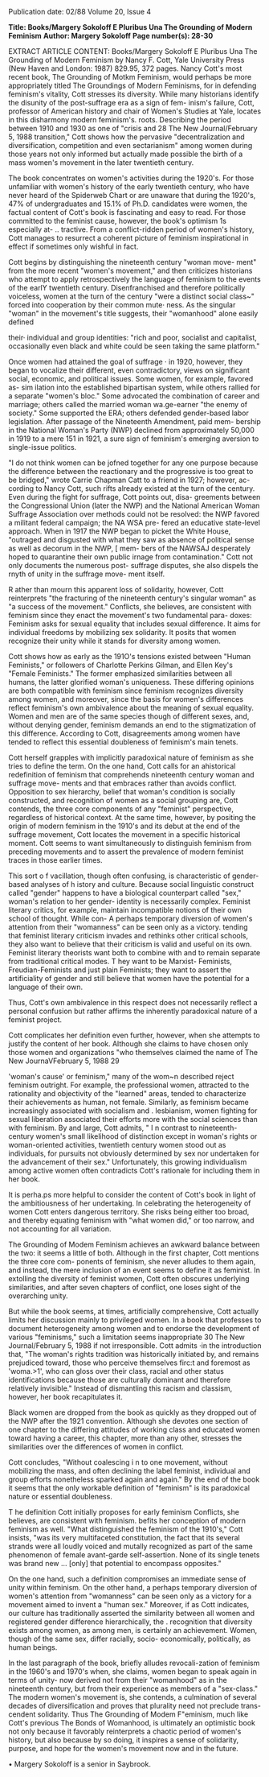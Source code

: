 Publication date: 02/88
Volume 20, Issue 4

**Title: Books/Margery Sokoloff E Pluribus Una The Grounding of Modern Feminism**
**Author: Margery Sokoloff**
**Page number(s): 28-30**

EXTRACT ARTICLE CONTENT:
Books/Margery Sokoloff 
E Pluribus Una 
The Grounding of Modern Feminism 
by Nancy F. Cott, Yale University Press 
(New Haven and London: 1987) 
829.95, 372 pages. 
Nancy Cott's most recent book, The 
Grounding of Motkm Feminism, would 
perhaps be more appropriately titled 
The Groundings of Modern Feminisms, for 
in defending feminism's vitality, Cott 
stresses its diversity. 
While many 
historians identify the disunity of the 
post-suffrage era as a sign of fem-
inism's failure, Cott, 
professor of 
American 
history 
and chair of 
Women's Studies at Yale, locates in 
this disharmony modern feminism's. 
roots. Describing the period between 
1910 and 1930 as one of "crisis and 
28 The New Journal/February 5, 1988 
transition," Cott shows 
how the 
pervasive "decentralization and 
diversification, competition and even 
sectarianism" among women during 
those years not only informed but 
actually made possible the birth of a 
mass women's movement in the later 
twentieth century. 

The book concentrates on women's 
activities during the 1920's. For those 
unfamiliar with women's history of the 
early twentieth century, who have never 
heard of the Spiderweb Chart or are 
unaware that during the 1920's, 47% of 
undergraduates and 15.1% of Ph.D. 
candidates were women, the factual 
content of Cott's book is fascinating 
and easy to read. For those committed 
to the feminist cause, however, the 
book's 
optimism 
1s 
especially at-
.. 
tractive. From a conflict-ridden period 
of women's history, Cott manages to 
resurrect 
a 
coherent 
picture of 
feminism 
inspirational in effect if 
sometimes only wishful in fact. 

Cott begins by distinguishing the 
nineteenth century "woman move-
ment" from the more recent "women's 
movement," and then 
criticizes 
historians who 
attempt 
to apply 
retrospectively 
the language of 
feminism to the events of the earlY 
twentieth century. Disenfranchised 
and therefore 
politically 
voiceless, 
women at the turn of the century "were 
a distinct social 
class~" forced into 
cooperation by their common mute· 
ness. As the singular "woman" in the 
movement's title suggests, their 
"womanhood" alone easily defined 


their· individual and group identities: 
"rich and poor, socialist and capitalist, 
occasionally even black and white 
could 
be seen 
taking the same 
platform." 

Once women had attained the goal 
of suffrage · in 1920, however, they 
began to vocalize their different, even 
contradictory, views on significant 
social, economic, and political issues. 
Some women, for example, favored as-
sim ilation into the established 
bipartisan system, while others rallied 
for a separate "women's bloc." Some 
advocated the combination of career 
and 
marriage; 
others 
called 
the 
married woman wa.ge-earner "the 
enemy of society." Some supported the 
ERA; others defended gender-based 
labor legislation. After passage of the 
Nineteenth Amendment, paid mem-
bership in the National Woman's Party 
(NWP) declined from approximately 
50,000 in 1919 to a mere 151 in 1921, 
a sure sign of feminism's emerging 
aversion to single-issue politics. 

"I do not think women can be jofned 
together for any one purpose because 
the difference between the reactionary 
and the progressive is too great to be 
bridged," wrote Carrie Chapman Catt 
to a friend in 1927; however, ac-
cording to Nancy Cott, such rifts 
already existed at the turn of the 
century. Even during the fight for 
suffrage, Cott points out, disa-
greements between the Congressional 
Union (later the NWP) and the 
National American Woman Suffrage 
Association over methods could not be 
resolved: the NWP favored a militant 
federal campaign; the NA WSA pre-
fered 
an educative 
state-level 
approach. When in 1917 the NWP 
began to picket the White House, 
"outraged and disgusted with what 
they saw as absence of political sense as 
well as decorum in the NWP, [ mem-
bers of the NAWSAJ desperately 
hoped to quarantine their own public 
irnage from contamination." Cott not 
only documents the numerous post-
suffrage disputes, she also dispels the 
rnyth of unity in the suffrage move-
ment itself. 

R ather than mourn this apparent 
loss 
of solidarity, 
however, 
Cott 
reinterprets "the fracturing of the 
nineteenth century's singular woman" 
as "a success of the 
movement." 
Conflicts, she believes, are consistent 
with feminism since they enact the 
movement's two fundamental para-
doxes: 
Feminism asks for sexual equality 
that includes sexual difference. It 
aims for individual freedoms by 
mobilizing sex solidarity. It posits 
that women recognize their unity 
while it stands for diversity among 
women. 

Cott shows how as early as the 191O's 
tensions existed between "Human 
Feminists," or followers of Charlotte 
Perkins Gilman, and Ellen Key's 
"Female Feminists." The former 
emphasized similarities between all 
humans, the latter glorified woman's 
uniqueness. These differing opinions 
are both compatible with feminism 
since feminism recognizes diversity 
among women, and moreover, since 
the basis for women's differences 
reflect feminism's own ambivalence 
about the meaning of sexual equality. 
Women and men are of the same 
species though of different sexes, and, 
without denying gender, feminism 
demands an end to the stigmatization 
of this difference. According to Cott, 
disagreements among women have 
tended to 
reflect 
this essential 
doubleness of feminism's main tenets. 

Cott herself grapples with 
implicitly 
paradoxical nature of 
feminism as she tries to define the 
term. On the one hand, Cott calls for 
an ahistorical redefinition of feminism 
that comprehends 
nineteenth 
century woman and suffrage move-
ments and that embraces rather than 
avoids conflict. Opposition to sex 
hierarchy, 
belief that woman's 
condition is socially constructed, and 
recognition of women as a social 
grouping are, Cott contends, the three 
core components of any "feminist" 
perspective, regardless of historical 
context. At the same time, however, 
by positing the origin of modern 
feminism in the 1910's and its debut at 
the end of the suffrage movement, Cott 
locates the movement in a specific 
historical moment. Cott seems to want 
simultaneously to distinguish feminism 
from preceding movements and to 
assert the 
prevalence of modern 
feminist traces in those earlier times. 

This sort o f vacillation, though often 
confusing, is characteristic of gender-
based analyses of h istory and culture. 
Because 
social 
linguistic 
construct called "gender" happens to 
have a biological counterpart called 
"sex," woman's relation to her gender-
identity is necessarily complex. 
Feminist literary critics, for example, 
maintain incompatible notions of their 
own school of thought. While con-
A perhaps temporary 
diversion of women's 
attention from their 
"womanness" can be 
seen only as a victory. 
tending that feminist literary criticism 
invades and rethinks other critical 
schools, they also want to believe that 
their criticism is valid and useful on its 
own. Feminist literary theorists want 
both to combine with and to remain 
separate from 
traditional critical 
modes. T hey want to be Marxist-
Feminists, 
Freudian-Feminists and 
just plain Feminists; they want to 
assert the artificiality of gender and 
still believe that women have the 
potential for a language of their own. 

Thus, Cott's own ambivalence in this 
respect does not necessarily reflect a 
personal confusion but rather affirms 
the inherently paradoxical nature of a 
feminist project. 

Cott complicates her definition even 
further, however, when she attempts to 
justify the content of her 
book. 
Although she claims to have chosen 
only those women and organizations 
"who themselves claimed the name of 
The New JournaVFebruary 5, 1988 29 


'woman's cause' or feminism," many 
of the 
wom~n described reject 
feminism outright. For example, the 
professional women, attracted to the 
rationality and 
objectivity of the 
"learned" areas, tended to characterize 
their achievements as human, not 
female. Similarly, as feminism became 
increasingly associated with socialism 
and . lesbianism, women fighting for 
sexual 
liberation associated 
their 
efforts more with the social sciences 
than with feminism. By and large, 
Cott admits, 
" I n 
contrast to 
nineteenth-century women's small 
likelihood of distinction except in 
woman's rights or woman-oriented 
activities, twentieth century women 
stood out as individuals, for pursuits 
not obviously determined by sex nor 
undertaken for the advancement of 
their sex." Unfortunately, this growing 
individualism among active women 
often contradicts Cott's rationale for 
including them in her book. 

It is 
perha.ps more 
helpful 
to 
consider the content of Cott's book in 
light of the ambitiousness of her 
undertaking. 
In 
celebrating the 
heterogeneity of women Cott enters 
dangerous territory. She risks being 
either too broad, and thereby equating 
feminism with "what women did," or 
too narrow, and not accounting for all 
variation. 

The Grounding of Modem 
Feminism achieves an awkward balance 
between the two: it seems a little of 
both. Although in the first chapter, 
Cott mentions the three core com-
ponents of feminism, she never alludes 
to them again, and instead, the mere 
inclusion of an event seems to define it 
as feminist. In extolling the diversity of 
feminist women, Cott often obscures 
underlying similarities, and after seven 
chapters of conflict, one loses sight of 
the overarching unity. 

But while the book seems, at times, 
artificially comprehensive, Cott 
actually limits her discussion mainly to 
privileged women. In a book that 
professes to document heterogeneity 
among women and to endorse the 
development of various "feminisms," 
such a limitation seems inappropriate 
30 The New Journal/February 5, 1988 
if not irresponsible. Cott admits ·in the 
introduction that, "The woman's rights 
tradition was historically initiated by, 
and remains prejudiced toward, those 
who perceive themselves firc:t and 
foremost as 'woma.>1', who can gloss 
over their class, racial and other status 
identifications 
because 
those are 
culturally dominant and therefore 
relatively 
invisible." Instead of 
dismantling this racism and classism, 
however, her book recapitulates it. 

Black women are dropped from the 
book as quickly as they dropped out of 
the NWP after the 1921 convention. 
Although she devotes one section of 
one chapter to the differing attitudes of 
working class and educated women 
toward having a career, this chapter, 
more than any other, stresses the 
similarities over the differences of 
women in conflict. 

Cott concludes, "Without coalescing 
i n to one movement, 
without 
mobilizing the mass, 
and often 
declining the label feminist, individual 
and group efforts nonetheless sparked 
again and again." By the end of the 
book it seems that the only workable 
definition 
of "feminism" 
is 
its 
paradoxical nature or essential 
doubleness. 

T he definition Cott 
initially proposes for early feminism 
Conflicts, she believes, 
are consistent with 
feminism. 
befits her conception of modern 
feminism as well. "What distinguished 
the feminism of the 1910's," Cott 
insists, "was its very multifaceted 
constitution, the fact that its several 
strands were all loudly voiced and 
mutally recognized as part of the same 
phenomenon of female avant-garde 
self-assertion. None of its single tenets 
was brand new ... [only] that potential 
to encompass opposites." 

On the one hand, such a definition 
compromises an immediate sense of 
unity within feminism. On the other 
hand, a perhaps temporary diversion 
of women's attention 
from 
"womanness" can be seen only as a 
victory for a movement aimed to 
invent a "human sex." Moreover, if as 
Cott indicates, 
our culture 
has 
traditionally asserted the similarity 
between all women and registered 
gender difference hierarchically, the 
. recognition that diversity exists among 
women, as among men, is certainly an 
achievement. Women, though of the 
same sex, 
differ 
racially, 
socio-
economically, 
politically, 
as 
human beings. 

In the last paragraph of the book, 
briefly 
alludes 
revocali-zation of feminism in the 
1960's and 1970's when, she claims, 
women began to speak again in terms 
of unity- now derived not from their 
"womanhood" as in the nineteenth 
century, but from their experience as 
members of a "sex-class." The modern 
women's movement is, she contends, a 
culmination of several decades of 
diversification and proves that 
plurality need not preclude trans-
cendent solidarity. Thus The Grounding 
of Modem F"eminism, much like Cott's 
previous The Bonds of Womanhood, is 
ultimately an optimistic book not only 
because it favorably reinterprets a 
chaotic period of women's history, but 
also because by so doing, it inspires a 
sense of solidarity, purpose, and hope 
for the women's movement now and in 
the future. 

• 
Margery Sokoloff is a senior in Saybrook.